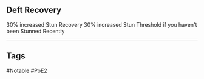 ## Deft Recovery
30% increased Stun Recovery
30% increased Stun Threshold if you haven't been Stunned Recently

---
## Tags
#Notable
#PoE2
